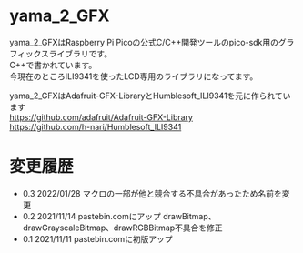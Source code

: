 # yama_2_GFX

yama_2_GFXはRaspberry Pi Picoの公式C/C++開発ツールのpico-sdk用のグラフィックスライブラリです。  
C++で書かれています。  
今現在のところILI9341を使ったLCD専用のライブラリになってます。  
  
yama_2_GFXはAdafruit-GFX-LibraryとHumblesoft_ILI9341を元に作られています  
    <https://github.com/adafruit/Adafruit-GFX-Library>  
    <https://github.com/h-nari/Humblesoft_ILI9341>  
  
#  変更履歴
* 0.3  2022/01/28 マクロの一部が他と競合する不具合があったため名前を変更  
* 0.2  2021/11/14 pastebin.comにアップ drawBitmap、drawGrayscaleBitmap、drawRGBBitmap不具合を修正  
* 0.1  2021/11/11 pastebin.comに初版アップ  
